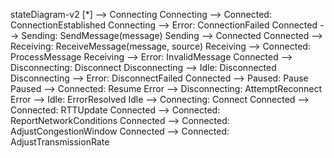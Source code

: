 stateDiagram-v2
    [*] --> Connecting
    Connecting --> Connected: ConnectionEstablished
    Connecting --> Error: ConnectionFailed
    Connected --> Sending: SendMessage(message)
    Sending --> Connected
    Connected --> Receiving: ReceiveMessage(message, source)
    Receiving --> Connected: ProcessMessage
    Receiving --> Error: InvalidMessage
    Connected --> Disconnecting: Disconnect
    Disconnecting --> Idle: Disconnected
    Disconnecting --> Error: DisconnectFailed
    Connected --> Paused: Pause
    Paused --> Connected: Resume
    Error --> Disconnecting: AttemptReconnect
    Error --> Idle: ErrorResolved
    Idle --> Connecting: Connect
    Connected --> Connected: RTTUpdate
    Connected --> Connected: ReportNetworkConditions
    Connected --> Connected: AdjustCongestionWindow
    Connected --> Connected: AdjustTransmissionRate